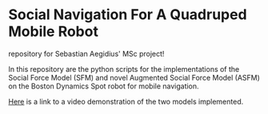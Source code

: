 # Social Navigation For A Quadruped Mobile Robot
repository for Sebastian Aegidius' MSc project!

In this repository are the python scripts for the implementations of the Social Force Model (SFM) and novel Augmented Social Force Model (ASFM) on the Boston Dynamics Spot robot for mobile navigation.


[Here](https://youtu.be/36d5Frar4pE) is a link to a video demonstration of the two models implemented.
